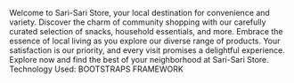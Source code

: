 Welcome to Sari-Sari Store, your local destination for convenience and variety. Discover the charm of community shopping with our carefully curated selection of snacks, household essentials, and more. Embrace the essence of local living as you explore our diverse range of products. Your satisfaction is our priority, and every visit promises a delightful experience. Explore now and find the best of your neighborhood at Sari-Sari Store. Technology Used: BOOTSTRAPS FRAMEWORK
